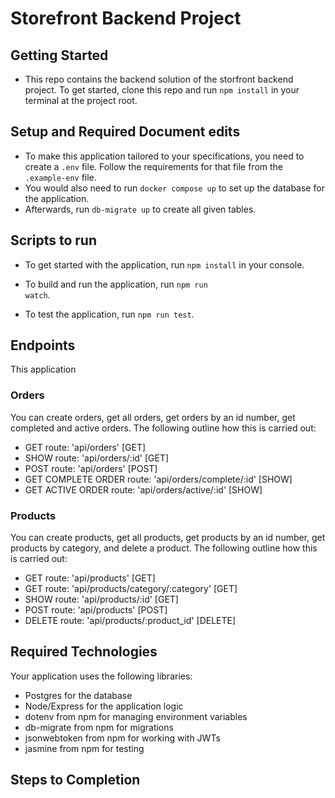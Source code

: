 # Storefront Backend Project

## Getting Started
- This repo contains the backend solution of the storfront backend project. To get started, clone this repo and run `npm install` in your terminal at the project root. 

## Setup and Required Document edits 
- To make this application tailored to your specifications, you need to create a `.env` file. Follow the requirements for that file from the `.example-env` file.
- You would also need to run `docker compose up` to set up the database for the application.
- Afterwards, run `db-migrate up` to create all given tables.

## Scripts to run
- To get started with the application, run <code>npm install</code> in your console.

- To build and run the application, run <code>npm run watch</code>.

- To test the application, run <code>npm run test</code>.

## Endpoints
This application 

### Orders
You can create orders, get all orders, get orders by an id number, get completed and active orders. The following outline how this is carried out:

- GET route: 'api/orders' [GET]
- SHOW route: 'api/orders/:id' [GET]
- POST route: 'api/orders' [POST] 
- GET COMPLETE ORDER route: 'api/orders/complete/:id' [SHOW]
- GET ACTIVE ORDER route: 'api/orders/active/:id' [SHOW]

### Products
You can create products, get all products, get products by an id number, get products by category, and delete a product. The following outline how this is carried out:

- GET route: 'api/products' [GET]
- GET route: 'api/products/category/:category' [GET]
- SHOW route: 'api/products/:id' [GET]
- POST route: 'api/products' [POST] 
- DELETE route: 'api/products/:product_id' [DELETE]



## Required Technologies
Your application uses the following libraries:
- Postgres for the database
- Node/Express for the application logic
- dotenv from npm for managing environment variables
- db-migrate from npm for migrations
- jsonwebtoken from npm for working with JWTs
- jasmine from npm for testing

## Steps to Completion
